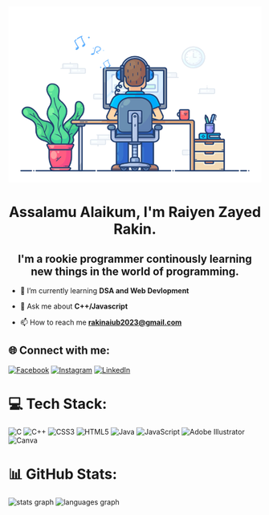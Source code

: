 <div align="center"><img src="https://raw.githubusercontent.com/SupianIDz/SupianIDz/main/coding.gif" width="700" height="350"></div>
<h1 align="center">Assalamu Alaikum, I'm Raiyen Zayed Rakin.</h1>
<h2 align="center">I'm a rookie programmer continously learning new things in the world of programming.</h2>
<!--- 🤝 I’m looking for help with **Algorithms and DSA**-->

- 🌱 I’m currently learning **DSA and Web Devlopment**

- 💬 Ask me about **C++/Javascript**

- 📫 How to reach me **rakinaiub2023@gmail.com**


## 🌐 Connect with me:
[![Facebook](https://img.shields.io/badge/Facebook-%231877F2.svg?logo=Facebook&logoColor=white)](https://facebook.com/raiyenzayed.rakin) [![Instagram](https://img.shields.io/badge/Instagram-%23E4405F.svg?logo=Instagram&logoColor=white)](https://instagram.com/rakin_sama_) [![LinkedIn](https://img.shields.io/badge/LinkedIn-%230077B5.svg?logo=linkedin&logoColor=white)](https://linkedin.com/in/raiyen-zayed-rakin) 


# 💻 Tech Stack:
![C](https://img.shields.io/badge/c-%2300599C.svg?style=for-the-badge&logo=c&logoColor=white) ![C++](https://img.shields.io/badge/c++-%2300599C.svg?style=for-the-badge&logo=c%2B%2B&logoColor=white) ![CSS3](https://img.shields.io/badge/css3-%231572B6.svg?style=for-the-badge&logo=css3&logoColor=white) ![HTML5](https://img.shields.io/badge/html5-%23E34F26.svg?style=for-the-badge&logo=html5&logoColor=white) ![Java](https://img.shields.io/badge/java-%23ED8B00.svg?style=for-the-badge&logo=openjdk&logoColor=white) ![JavaScript](https://img.shields.io/badge/javascript-%23323330.svg?style=for-the-badge&logo=javascript&logoColor=%23F7DF1E) ![Adobe Illustrator](https://img.shields.io/badge/adobe%20illustrator-%23FF9A00.svg?style=for-the-badge&logo=adobe%20illustrator&logoColor=white) ![Canva](https://img.shields.io/badge/Canva-%2300C4CC.svg?style=for-the-badge&logo=Canva&logoColor=white)
# 📊 GitHub Stats:
<div align="left">
  <img src="https://github-readme-stats.vercel.app/api?username=raiyen-zayed-rakin&hide_title=false&hide_rank=false&show_icons=true&include_all_commits=true&count_private=true&disable_animations=false&theme=dracula&locale=en&hide_border=false&order=1" height="180" alt="stats graph"  />
  <img src="https://github-readme-stats.vercel.app/api/top-langs?username=raiyen-zayed-rakin&locale=en&hide_title=false&layout=compact&card_width=320&langs_count=5&theme=dracula&hide_border=false&order=2" height="180" alt="languages graph"  />
</div>

###

<!--<img src='https://randommeme-five.vercel.app/' style="height: 400px;"/>-->

<!-- Proudly created with GPRM ( https://gprm.itsvg.in ) -->
